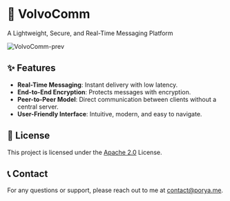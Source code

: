 # 💬 VolvoComm
A Lightweight, Secure, and Real-Time Messaging Platform

![VolvoComm-prev](https://github.com/user-attachments/assets/3e9f7152-f111-43c9-98d2-f7f39767c567)


## ✨ Features

- **Real-Time Messaging**: Instant delivery with low latency.
- **End-to-End Encryption**: Protects messages with encryption.
- **Peer-to-Peer Model**: Direct communication between clients without a central server.
- **User-Friendly Interface**: Intuitive, modern, and easy to navigate.

## 📜 License

This project is licensed under the [Apache 2.0](https://github.com/p0ryae/VolvoComm/blob/main/LICENSE) License.

## 📞 Contact

For any questions or support, please reach out to me at contact@porya.me.
